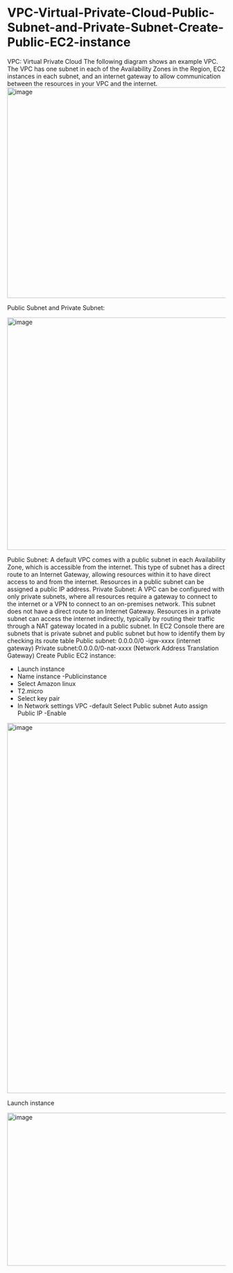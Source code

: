 # VPC-Virtual-Private-Cloud-Public-Subnet-and-Private-Subnet-Create-Public-EC2-instance

VPC: Virtual Private Cloud 
The following diagram shows an example VPC. The VPC has one subnet in each of the Availability Zones in the Region, EC2 instances in each subnet, and an internet gateway to allow communication between the resources in your VPC and the internet.
<img width="814" height="486" alt="image" src="https://github.com/user-attachments/assets/b8d4aa04-c159-4898-b65a-ea71b4ae21ab" />

Public Subnet and Private Subnet:

<img width="735" height="536" alt="image" src="https://github.com/user-attachments/assets/19676e58-dbb9-4194-be1e-5ed21d38f865" />


Public Subnet: A default VPC comes with a public subnet in each Availability Zone, which is accessible from the internet. This type of subnet has a direct route to an Internet Gateway, allowing resources within it to have direct access to and from the internet. Resources in a public subnet can be assigned a public IP address.
Private Subnet: A VPC can be configured with only private subnets, where all resources require a gateway to connect to the internet or a VPN to connect to an on-premises network. This subnet does not have a direct route to an Internet Gateway. Resources in a private subnet can access the internet indirectly, typically by routing their traffic through a NAT gateway located in a public subnet. 
In EC2 Console there are subnets that is private subnet and public subnet but how to identify them by checking its route table
Public subnet: 0.0.0.0/0 -igw-xxxx (internet gateway)
Private subnet:0.0.0.0/0-nat-xxxx (Network Address Translation Gateway)
Create Public EC2 instance:
-	Launch instance
-	Name instance -Publicinstance
-	Select Amazon linux
-	T2.micro
-	Select key pair
-	In Network settings
VPC -default
Select Public subnet 
Auto assign Public IP -Enable

<img width="1073" height="854" alt="image" src="https://github.com/user-attachments/assets/20fd0d67-f7af-4249-a992-f4fae438e6fa" />

Launch instance 

<img width="1244" height="353" alt="image" src="https://github.com/user-attachments/assets/1f255fc6-afa5-41c5-a898-05683127c960" />

